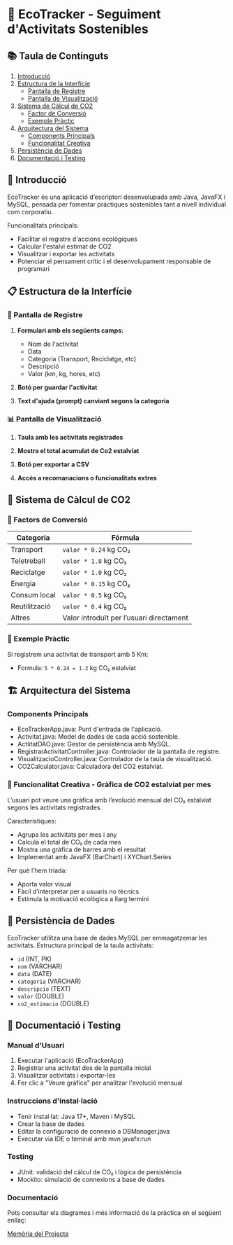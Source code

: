 # 🌱 EcoTracker - Seguiment d'Activitats Sostenibles
## 📚 Taula de Continguts

1. [Introducció](#📖-introducció)
2. [Estructura de la Interfície](#📋-estructura-de-la-interfície)
    - [Pantalla de Registre](#👤-pantalla-de-registre)
    - [Pantalla de Visualització](#📊-pantalla-de-visualització)
3. [Sistema de Càlcul de CO2](#🔢-sistema-de-càlcul-de-CO2)
    - [Factor de Conversió](#📐-factor-de-conversió)
    - [Exemple Pràctic](#📎-exemple-pràctic)
4. [Arquitectura del Sistema](#🏗️-arquitectura-del-sistema)
    - [Components Principals](#components-principals)
    - [Funcionalitat Creativa](#🔸-funcionalitat-creativa)
5. [Persistència de Dades](#💾-persistència-de-dades)
6. [Documentació i Testing](#📑-documentació)

## 📖 Introducció

EcoTracker és una aplicació d’escriptori desenvolupada amb Java, JavaFX i MySQL, pensada per fomentar pràctiques sostenibles tant a nivell individual com corporatiu.

Funcionalitats principals: 
- Facilitar el registre d'accions ecològiques
- Calcular l'estalvi estimat de CO2
- Visualitzar i exportar les activitats
- Potenciar el pensament crític i el desenvolupament responsable de programari

## 📋 Estructura de la Interfície

### 👤 Pantalla de Registre
1. **Formulari amb els següents camps:**
   - Nom de l'activitat
   - Data
   - Categoria (Transport, Reciclatge, etc)
   - Descripció
   - Valor (km, kg, hores, etc)

2. **Botó per guardar l'activitat**

3. **Text d'ajuda (prompt) canviant segons la categoria**

### 📊 Pantalla de Visualització
1. **Taula amb les activitats registrades**

2. **Mostra el total acumulat de Co2 estalviat**

3. **Botó per exportar a CSV**

4. **Accés a recomanacions o funcionalitats extres**
   
## 🔢 Sistema de Càlcul de CO2

### 📐 Factors de Conversió
| Categoria     | Fórmula                                  |
| ------------- | ---------------------------------------- |
| Transport     | `valor * 0.24` kg CO₂                    |
| Teletreball   | `valor * 1.8` kg CO₂                     |
| Reciclatge    | `valor * 1.0` kg CO₂                     |
| Energia       | `valor * 0.15` kg CO₂                    |
| Consum local  | `valor * 0.5` kg CO₂                     |
| Reutilització | `valor * 0.4` kg CO₂                     |
| Altres        | Valor introduït per l’usuari directament |

### 📎 Exemple Pràctic
Si registrem una activitat de transport amb 5 Km:
- Formula: `5 * 0.24 = 1.2` kg CO₂ estalviat

## 🏗️ Arquitectura del Sistema
### Components Principals 
- EcoTrackerApp.java: Punt d'entrada de l'aplicació.
- Activitat.java: Model de dades de cada acció sostenible.
- ActiitatDAO.java: Gestor de persistència amb MySQL.
- RegistrarActivitatController.java: Controlador de la pantalla de registre.
- VisualitzacioController.java: Controlador de la taula de visualització.
- CO2Calculator.java: Calculadora del CO2 estalviat.
 
### 🔸 Funcionalitat Creativa - Gràfica de CO2 estalviat per mes
L’usuari pot veure una gràfica amb l’evolució mensual del CO₂ estalviat segons les activitats registrades.

Característiques:
- Agrupa les activitats per mes i any
- Calcula el total de CO₂ de cada mes
- Mostra una gràfica de barres amb el resultat
- Implementat amb JavaFX (BarChart) i XYChart.Series

Per què l’hem triada:
- Aporta valor visual
- Fàcil d’interpretar per a usuaris no tècnics
- Estimula la motivació ecològica a llarg termini

## 💾 Persistència de Dades
EcoTracker utilitza una base de dades MySQL per emmagatzemar les activitats. 
Estructura principal de la taula activitats: 
- `id` (INT, PK)
- `nom` (VARCHAR)
- `data` (DATE)
- `categoria` (VARCHAR)
- `descripcio` (TEXT)
- `valor` (DOUBLE)
- `co2_estimacio` (DOUBLE)

## 📑 Documentació i Testing
### Manual d'Usuari
1. Executar l'aplicació (EcoTrackerApp)
2. Registrar una activitat des de la pantalla inicial
3. Visualitzar activitats i exportar-les
4. Fer clic a "Veure gràfica" per analitzar l'evolució mensual

### Instruccions d'instal·lació
- Tenir instal·lat: Java 17+, Maven i MySQL
- Crear la base de dades
- Editar la configuració de connexió a DBManager.java
- Executar via IDE o teminal amb mvn javafx:run

### Testing
- JUnit: validació del càlcul de CO₂ i lògica de persistència
- Mockito: simulació de connexions a base de dades

### Documentació  
Pots consultar els diagrames i més informació de la pràctica en el següent enllaç:

[Memòria del Projecte](https://docs.google.com/document/d/1diTIuu18pzon1jrxgCvpry4fTz5WS3NRZ5Q9wrqoXG0/edit?usp=sharing)
